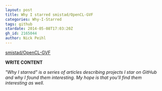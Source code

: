 ```yaml
---
layout: post
title: Why I starred smistad/OpenCL-GVF
categories: Why-I-Starred
tags: github
stardate: 2014-05-08T17:03:20Z
gh_id: 2165044
author: Nick Peihl
---
```


[smistad/OpenCL-GVF](star.repo.html_url)

**WRITE CONTENT**

*"Why I starred" is a series of articles describing projects I star on GitHub and why I found them interesting. My hope is that you'll find them interesting as well.*

